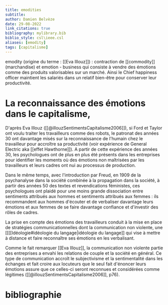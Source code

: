 ```yaml
---
title: emodities
subtitle:
author: Damien Belvèze
date: 29-08-2022
link_citations: true
bibliography: mylibrary.bib
biblio_style: csl\ieee.csl
aliases: [emodity]
tags: [capitalisme]
---
```


emodity (origine du terme : [[Eva Illouz]]) : contraction de [[commodity]] (marchandise) et emotion - business qui consiste à vendre des émotions comme des produits valorisables sur un marché. 
Ainsi le Chief happiness officer maintient les salariés dans un relatif bien-être pour conserver leur productivité.

# La reconnaissance des émotions dans le capitalisme, 

D'après Eva Illouz ([[@illouzSentimentsCapitalisme2006]]), si Ford et Taylor ont voulu traiter les travailleurs comme des robots, le patronat des années 30 ont davantage misés sur la reconnaissance de l'humain chez le travailleur pour accroître sa productivité (voir expérience de General Electric aka [[effet Hawthorne]]).
A partir de cette expérience des années 30, les psychologues ont de plus en plus été présents dans les entreprises pour identifier les moments où des émotions non maîtrisées par les travailleurs et leurs cadres ont nui au processus de production.

Dans le même temps, avec l'introduction par Freud, en 1909 de la psychanalyse dans la société combinée à la propagation dans la société, à partir des années 50 des textes et revendications féministes, ces psychologues ont plaidé pour une moins grande dissociation entre sentiments attribués aux hommes et sentiments attribués aux femmes : ils recommandent aux hommes d'écouter et de verbaliser davantage leurs émotions et aux femmes de se faire davantage confiance et d'investir des rôles de cadres. 

La prise en compte des émotions des travailleurs conduit à la mise en place de stratégies communicationnelles dont la communication non violente, une [[[[Idéologie#idéologie du langage|idéologie du langage]] qui vise à mettre à distance et faire reconnaître ses émotions en les verbalisant. 

Comme le fait remarquer [[Eva Illouz]], la communication non violente partie des entreprises a envahi les relations de couple et la société en général.
Ce type de communication accroît le subjectivisme et la sentimentalité dans les échanges et fait croire aux locuteurs que le seul fait d'énoncer leurs émotions assure que ce celles-ci seront reconnues et considérées comme légitimes ([[@illouzSentimentsCapitalisme2006]], p76). 







# bibliographie

